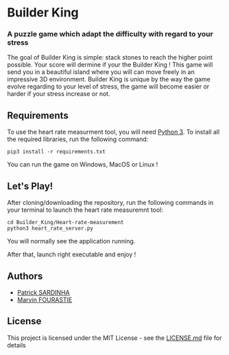 # Builder King

### A puzzle game which adapt the difficulty with regard to your stress
The goal of Builder King is simple: stack stones to reach the higher point possible. Your score will dermine if your the Builder King ! This game will send you in a beautiful island where you will can move freely in an impressive 3D environment.
Builder King is unique by the way the game evolve regarding to your level of stress, the game will become easier or harder if your stress increase or not. 

## Requirements
To use the heart rate measurment tool, you will need [Python 3](https://www.python.org/downloads/). To install all the required libraries, run the following command:
```
pip3 install -r requirements.txt
```
You can run the game on Windows, MacOS or Linux !

## Let's Play!
After cloning/downloading the repository, run the following commands in your terminal to launch the heart rate measuremnt tool:
```
cd Builder_King/Heart-rate-measurement
python3 heart_rate_server.py
```
You will normally see the application running.

After that, launch right executable and enjoy !

## Authors
* [Patrick SARDINHA](https://github.com/sardinhapatrick)
* [Marvin FOURASTIE](https://github.com/fourastiemarvin)

## License
This project is licensed under the MIT License - see the [LICENSE.md](https://github.com/fourastiemarvin/Builder_King/blob/master/LICENSE.md) file for details



